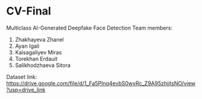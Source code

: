 # CV-Final
Multiclass AI-Generated Deepfake Face Detection
Team members:
1. Zhakhayeva Zhanel
2. Ayan Igali
3. Kaisagaliyev Miras 
4. Torekhan Erdauit
5. Salikhodzhaeva Sitora


Dataset link: https://drive.google.com/file/d/1_Fa5Plnq4evbS0wvRc_Z9A95zhjjtsNO/view?usp=drive_link

